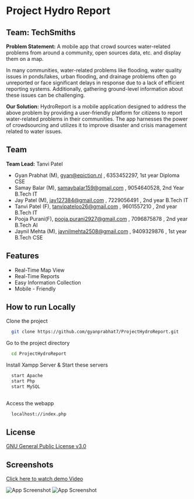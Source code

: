 
# Project Hydro Report 

## Team: TechSmiths

**Problem Statement:** A mobile app that crowd sources water-related problems from around a community, open sources data, etc. and display them on a map.
 
 In many communities, water-related problems like flooding, water quality issues in ponds/lakes, urban flooding, and drainage problems often go unreported or face significant delays in response due to a lack of efficient reporting systems. Additionally, gathering ground-level information about these issues can be challenging.

**Our Solution:** HydroReport is a mobile application designed to address the above problem by providing a user-friendly platform for citizens to report water-related problems in their communities. The app harnesses the power of crowdsourcing and utilizes it to improve disaster and crisis management related to water issues.



## Team

**Team Lead:** Tanvi Patel

- Gyan Prabhat (M), gyan@epiction.nl , 6353452297, 1st year Diploma CSE
- Samay Balar (M), samaybalar159@gmail.com , 9054640528, 2nd Year B.Tech IT
- Jay Patel (M), jay127384@gmail.com , 7229056491 , 2nd year B.Tech IT
-  Tanvi Patel (F), tanvipateloo26@gmail.com , 9601557210 , 2nd year B.Tech IT
- Pooja Purani(F), pooja.purani2927@gmail.com , 7096875878 , 2nd year B.Tech AI
- Jaynil Mehta (M), jaynilmehta2508@gmail.com , 9409329876 , 1st year B.Tech CSE
## Features

- Real-Time Map View
- Real-Time Reports
- Easy Information Collection
- Mobile - Friendly


## How to run Locally

Clone the project

```bash
  git clone https://github.com/gyanprabhat7/ProjectHydroReport.git
```

Go to the project directory

```bash
  cd ProjectHydroReport
```

Install Xampp Server & Start these servers

```bash
  start Apache
  start Php 
  start MySQL
  
```

Access the webapp

```bash
  localhost://index.php
```


## License

[GNU General Public License v3.0](https://www.gnu.org/philosophy/hackathons.en.html)


## Screenshots
[Click here to watch demo Video](https://youtu.be/9PM0lk5S744)

![App Screenshot](https://i.ibb.co/7pDzDzF/hydro1.jpg) ![App Screenshot](https://i.ibb.co/8bFXfQH/hydro2.jpg)



